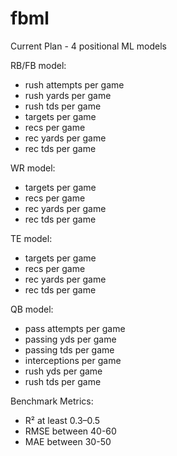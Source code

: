 # fbml

Current Plan - 4 positional ML models

RB/FB model:
- rush attempts per game
- rush yards per game
- rush tds per game
- targets per game
- recs per game
- rec yards per game
- rec tds per game

WR model:
- targets per game
- recs per game
- rec yards per game
- rec tds per game

TE model:
- targets per game
- recs per game
- rec yards per game
- rec tds per game

QB model:
- pass attempts per game
- passing yds per game
- passing tds per game
- interceptions per game
- rush yds per game
- rush tds per game

Benchmark Metrics:
- R² at least 0.3–0.5
- RMSE between 40-60
- MAE between 30-50